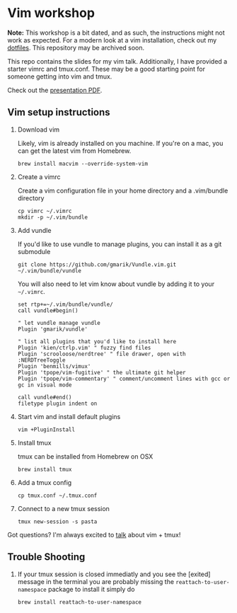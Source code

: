 # Vim workshop

**Note:** This workshop is a bit dated, and as such, the instructions might not work as expected. For a modern look at a vim installation, check out my [dotfiles](https://github.com/nicknisi/dotfiles). This repository may be archived soon.

This repo contains the slides for my vim talk. Additionally, I have provided a starter vimrc and tmux.conf. These may be a good starting point for someone getting into vim and tmux.

Check out the [presentation PDF](vim-workshop.pdf).

## Vim setup instructions

1. Download vim

	Likely, vim is already installed on you machine. If you're on a mac, you can get the latest vim from Homebrew.

	```shell
	brew install macvim --override-system-vim
	```

1. Create a vimrc

	Create a vim configuration file in your home directory and a .vim/bundle directory
	```shell
	cp vimrc ~/.vimrc
	mkdir -p ~/.vim/bundle
	```

1. Add vundle

	If you'd like to use vundle to manage plugins, you can install it as a git submodule
	```shell
	git clone https://github.com/gmarik/Vundle.vim.git ~/.vim/bundle/vundle
	```

	You will also need to let vim know about vundle by adding it to your `~/.vimrc`.
	```vim
	set rtp+=~/.vim/bundle/vundle/
	call vundle#begin()

	" let vundle manage vundle
	Plugin 'gmarik/vundle'
	
	" list all plugins that you'd like to install here
	Plugin 'kien/ctrlp.vim' " fuzzy find files
	Plugin 'scrooloose/nerdtree' " file drawer, open with :NERDTreeToggle
	Plugin 'benmills/vimux'
	Plugin 'tpope/vim-fugitive' " the ultimate git helper
	Plugin 'tpope/vim-commentary' " comment/uncomment lines with gcc or gc in visual mode

	call vundle#end()
	filetype plugin indent on
	```

1. Start vim and install default plugins

	```shell
	vim +PluginInstall
	```

1. Install tmux

	tmux can be installed from Homebrew on OSX
	```shell
	brew install tmux
	```

1. Add a tmux config

	```shell
	cp tmux.conf ~/.tmux.conf
	```

1. Connect to a new tmux session

	```shell
	tmux new-session -s pasta
	```

Got questions? I'm always excited to [talk](https://twitter.com/nicknisi) about vim + tmux!

## Trouble Shooting 
1. If your tmux session is closed immediatly and you see the [exited] message in the terminal you are probably missing the 	`reattach-to-user-namespace` package to install it simply do

	```shell
	brew install reattach-to-user-namespace
	```
